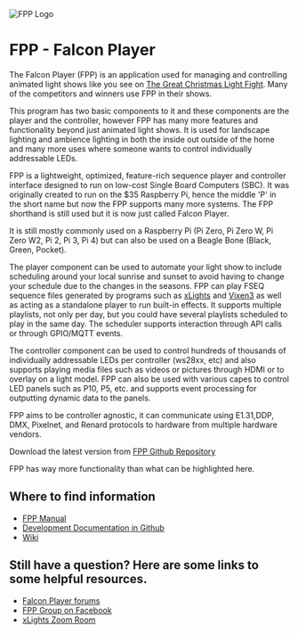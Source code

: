 <picture>
  <img alt="FPP Logo" src="https://falconchristmas.github.io/images/fpp-logo.gif">
</picture>  

# FPP - Falcon Player

The Falcon Player (FPP) is an application used for managing and controlling animated light shows like you see on [The Great Christmas Light Fight](https://abc.com/shows/the-great-christmas-light-fight). Many of the competitors and winners use FPP in their shows. 

This program has two basic components to it and these components are the player and the controller, however FPP has many more features and functionality beyond just animated light shows. It is used for landscape lighting and ambience lighting in both the inside out outside of the home and many more uses where someone wants to control individually addressable LEDs.

FPP is a lightweight, optimized, feature-rich sequence player and controller interface designed to run on low-cost Single Board Computers (SBC). It was originally created to run on the $35 Raspberry Pi, hence the middle 'P' in the short name but now the FPP supports many more systems. The FPP shorthand is still used but it is now just called Falcon Player.

It is still mostly commonly used on a Raspberry Pi (Pi Zero, Pi Zero W, Pi Zero W2, Pi 2, Pi 3, Pi 4) but can also be used on  a Beagle Bone (Black, Green, Pocket).

The player component can be used to automate your light show to include scheduling around your local sunrise and sunset to avoid having to change your schedule due to the changes in the seasons. FPP can play FSEQ sequence files generated by programs such as [xLights](https://xlights.org/) and [Vixen3](https://www.vixenlights.com/) as well as acting as a standalone player to run built-in effects. It supports multiple playlists, not only per day, but you could have several playlists scheduled to play in the same day. The scheduler supports interaction through API calls or through GPIO/MQTT events.

The controller component can be used to control hundreds of thousands of individually addressable LEDs per controller (ws28xx, etc) and also supports playing media files such as videos or pictures through HDMI or to overlay on a light model. FPP can also be used with various capes to control LED panels such as P10, P5, etc. and supports event processing for outputting dynamic data to the panels.

FPP aims to be controller agnostic, it can communicate using E1.31,DDP, DMX, Pixelnet, and Renard protocols to hardware from multiple hardware vendors. 

Download the latest version from [FPP Github Repository](https://github.com/FalconChristmas/fpp/releases)

FPP has way more functionality than what can be highlighted here.

## Where to find information
- [FPP Manual](https://falconchristmas.github.io/FPP_Manual.pdf)
- [Development Documentation in Github](https://github.com/FalconChristmas/fpp/blob/master/docs/README.md)
- [Wiki](http://falconchristmas.com/wiki/index.php/Main_Page)

## Still have a question? Here are some links to some helpful resources.
- [Falcon Player forums](http://falconchristmas.com/forum/index.php/board,8.0.html)
- [FPP Group on Facebook](https://www.facebook.com/groups/1554782254796752)
- [xLights Zoom Room](https://xlights.org/download/1944/)


